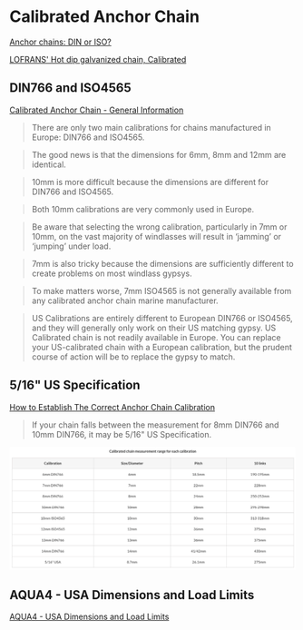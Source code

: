 # Calibrated Anchor Chain



[Anchor chains: DIN or ISO?](https://www.svb24.com/en/guide/anchor-chains-and-lines.html)

[LOFRANS' Hot dip galvanized chain, Calibrated](https://www.lofrans.com/product/82-chains/6199-lofrans-hot-dip-galvanized-chain-calibrated)

## DIN766 and ISO4565

[Calibrated Anchor Chain - General Information](https://jimmygreen.com/content/219-calibrated-anchor-chain-general-information)

> There are only two main calibrations for chains manufactured in Europe: DIN766 and ISO4565.

> The good news is that the dimensions for 6mm, 8mm and 12mm are identical.

> 10mm is more difficult because the dimensions are different for DIN766 and ISO4565.

> Both 10mm calibrations are very commonly used in Europe.

> Be aware that selecting the wrong calibration, particularly in 7mm or 10mm, on the vast majority of windlasses will result in ‘jamming’ or ‘jumping’ under load.

> 7mm is also tricky because the dimensions are sufficiently different to create problems on most windlass gypsys.

> To make matters worse, 7mm ISO4565 is not generally available from any calibrated anchor chain marine manufacturer.

> US Calibrations are entirely different to European DIN766 or ISO4565, and they will generally only work on their US matching gypsy. US Calibrated chain is not readily available in Europe. You can replace your US-calibrated chain with a European calibration, but the prudent course of action will be to replace the gypsy to match.

## 5/16" US Specification

[How to Establish The Correct Anchor Chain Calibration](https://jimmygreen.com/content/218-how-to-establish-the-correct-anchor-chain-calibrationV)

> If your chain falls between the measurement for 8mm DIN766 and 10mm DIN766, it may be 5/16" US Specification.

![size-diameter](calibrated-anchor-chain/size-diameter.png)

## AQUA4 - USA Dimensions and Load Limits

[AQUA4 - USA Dimensions and Load Limits](https://jimmygreen.com/content/222-aqua4-usa-dimensions-and-load-limits)

